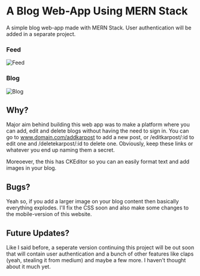 # A Blog Web-App Using MERN Stack
A simple blog web-app made with MERN Stack. User authentication will be added in a separate project.
### Feed 
![Feed](https://i.imgur.com/pxgtdVU.png)

### Blog
![Blog](https://i.imgur.com/aq9st1b.png)

## Why?
Major aim behind building this web app was to make a platform where you can add, edit and delete blogs without having the need to sign in. 
You can go to www.domain.com/addkarpost to add a new post, or /editkarpost/:id to edit one and /deletekarpost/:id to delete one. Obviously, keep these links or whatever you 
end up naming them a secret.

Moreoever, the this has CKEditor so you can an easily format text and add images in your blog.

## Bugs?
Yeah so, if you add a larger image on your blog content then basically everything explodes. 
I'll fix the CSS soon and also make some changes to the mobile-version of this website.

## Future Updates?
Like I said before, a seperate version continuing this project will be out soon that will contain user authentication and a bunch of other features like
claps (yeah, stealing it from medium) and maybe a few more. I haven't thought about it much yet.

